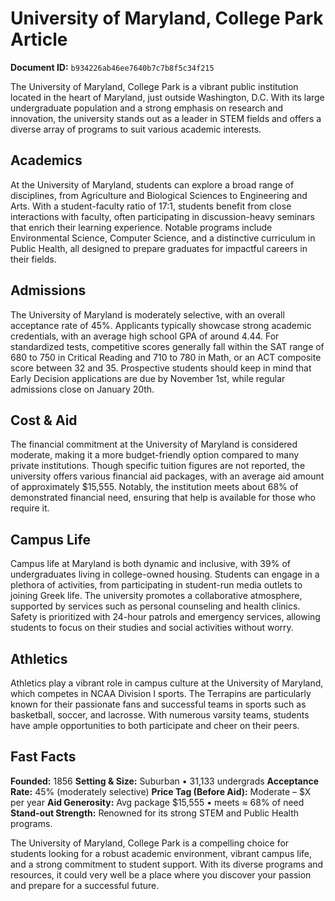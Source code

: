 # University of Maryland, College Park Article

**Document ID:** `b934226ab46ee7640b7c7b8f5c34f215`

The University of Maryland, College Park is a vibrant public institution located in the heart of Maryland, just outside Washington, D.C. With its large undergraduate population and a strong emphasis on research and innovation, the university stands out as a leader in STEM fields and offers a diverse array of programs to suit various academic interests.

## Academics
At the University of Maryland, students can explore a broad range of disciplines, from Agriculture and Biological Sciences to Engineering and Arts. With a student-faculty ratio of 17:1, students benefit from close interactions with faculty, often participating in discussion-heavy seminars that enrich their learning experience. Notable programs include Environmental Science, Computer Science, and a distinctive curriculum in Public Health, all designed to prepare graduates for impactful careers in their fields.

## Admissions
The University of Maryland is moderately selective, with an overall acceptance rate of 45%. Applicants typically showcase strong academic credentials, with an average high school GPA of around 4.44. For standardized tests, competitive scores generally fall within the SAT range of 680 to 750 in Critical Reading and 710 to 780 in Math, or an ACT composite score between 32 and 35. Prospective students should keep in mind that Early Decision applications are due by November 1st, while regular admissions close on January 20th.

## Cost & Aid
The financial commitment at the University of Maryland is considered moderate, making it a more budget-friendly option compared to many private institutions. Though specific tuition figures are not reported, the university offers various financial aid packages, with an average aid amount of approximately $15,555. Notably, the institution meets about 68% of demonstrated financial need, ensuring that help is available for those who require it.

## Campus Life
Campus life at Maryland is both dynamic and inclusive, with 39% of undergraduates living in college-owned housing. Students can engage in a plethora of activities, from participating in student-run media outlets to joining Greek life. The university promotes a collaborative atmosphere, supported by services such as personal counseling and health clinics. Safety is prioritized with 24-hour patrols and emergency services, allowing students to focus on their studies and social activities without worry.

## Athletics
Athletics play a vibrant role in campus culture at the University of Maryland, which competes in NCAA Division I sports. The Terrapins are particularly known for their passionate fans and successful teams in sports such as basketball, soccer, and lacrosse. With numerous varsity teams, students have ample opportunities to both participate and cheer on their peers.

## Fast Facts
**Founded:** 1856
**Setting & Size:** Suburban • 31,133 undergrads
**Acceptance Rate:** 45% (moderately selective)
**Price Tag (Before Aid):** Moderate – $X per year
**Aid Generosity:** Avg package $15,555 • meets ≈ 68% of need
**Stand-out Strength:** Renowned for its strong STEM and Public Health programs.

The University of Maryland, College Park is a compelling choice for students looking for a robust academic environment, vibrant campus life, and a strong commitment to student support. With its diverse programs and resources, it could very well be a place where you discover your passion and prepare for a successful future.
